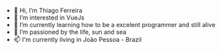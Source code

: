 - 👋 Hi, I’m Thiago Ferreira
- 👀 I’m interested in VueJs
- 🌱 I’m currently learning how to be a excelent programmer and still alive
- 💞️ I’m passioned by the life, sun and sea
- 📫 I'm currently living in João Pessoa - Brazil

<!---
thiagof-dev/thiagof-dev is a ✨ special ✨ repository because its `README.md` (this file) appears on your GitHub profile.
You can click the Preview link to take a look at your changes.
--->
